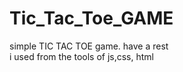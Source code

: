 # Tic_Tac_Toe_GAME
simple TIC TAC TOE game. have a rest </br>
i used from the tools of js,css, html
